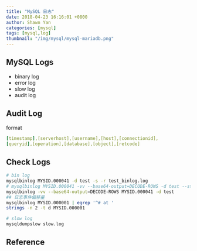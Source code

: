 ```yaml
---
title: "MySQL 日志"
date: 2018-04-23 16:16:01 +0800
author: Shawn Yan
categories: [mysql]
tags: [mysql,log]
thumbnail: "/img/mysql/mysql-mariadb.png"
---
```


## MySQL Logs

- binary log
- error log
- slow log
- audit log

## Audit Log

format

```yaml
[timestamp],[serverhost],[username],[host],[connectionid],
[queryid],[operation],[database],[object],[retcode]
```

## Check Logs

```bash
# bin log
mysqlbinlog MYSID.000041 -d test -s -r test_binlog.log
# mysqlbinlog MYSID.000041 -vv --base64-output=DECODE-ROWS -d test --start-position=1120 --stop-position=1919
mysqlbinlog -vv --base64-output=DECODE-ROWS MYSID.000041 -d test
## 日志事件偏移量
mysqlbinlog MYSID.000001 | egrep '^# at '
strings -n 2 -t d MYSID.000001

# slow log
mysqldumpslow slow.log
```


## Reference


